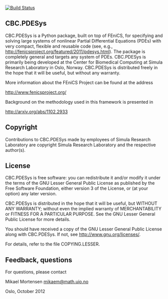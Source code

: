[![Build Status](https://travis-ci.org/mikaem/cbcpdesys.svg?branch=master)](https://travis-ci.org/mikaem/cbcpdesys)

CBC.PDESys
---------

CBC.PDESys is a Python package, built on top of FEniCS, for specifying and
solving large systems of nonlinear Partial Differential Equations (PDEs) with
very compact, flexible and reusable code (see, e.g.,
http://fenicsproject.org/featured/2011/pdesys.html). The package is completely
general and targets any system of PDEs. CBC.PDESys is primarily being developed 
at the Center for Biomedical Computing at Simula Research Laboratory in Oslo, 
Norway. CBC.PDESys is distributed freely in the hope that it will be useful, but 
without any warranty. 

More information about the FEniCS Project can be found at the address

  http://www.fenicsproject.org/

Background on the methodology used in this framework is presented in

  http://arxiv.org/abs/1102.2933

Copyright
---------

Contributions to CBC.PDESys made by employees of Simula Research
Laboratory are copyright Simula Research Laboratory and the
respective author(s).

License
-------

CBC.PDESys is free software: you can redistribute it and/or modify
it under the terms of the GNU Lesser General Public License as published by
the Free Software Foundation, either version 3 of the License, or
(at your option) any later version.

CBC.PDESys is distributed in the hope that it will be useful,
but WITHOUT ANY WARRANTY; without even the implied warranty of
MERCHANTABILITY or FITNESS FOR A PARTICULAR PURPOSE. See the
GNU Lesser General Public License for more details.

You should have received a copy of the GNU Lesser General Public License
along with CBC.PDESys. If not, see <http://www.gnu.org/licenses/>.

For details, refer to the file COPYING.LESSER.

Feedback, questions
-------------------

For questions, please contact

  Mikael Mortensen <mikaem@math.uio.no>

Oslo, October 2012
